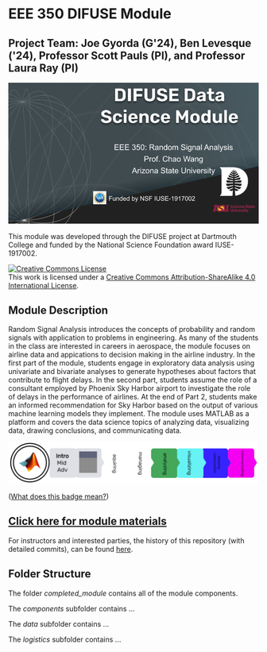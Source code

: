 # EEE 350 DIFUSE Module

## Project Team: Joe Gyorda (G'24), Ben Levesque ('24), Professor Scott Pauls (PI), and Professor Laura Ray (PI) 

![DIFUSE Data Science Module.  Electrical Engineering 350: Random Signal Analysis.  Professor Chao Wang, ASU.  Funded by NSF IUSE1917002](DIFUSE-EEE350.png "DIFUSE Data Science Module.  Electrical Engineering 350: Random Signal Analysis.  Professor Chao Wang, ASU.  Funded by NSF IUSE1917002")

This module was developed through the DIFUSE project at Dartmouth College and funded by the National Science Foundation award IUSE-1917002.

<a rel="license" href="http://creativecommons.org/licenses/by-sa/4.0/"><img alt="Creative Commons License" style="border-width:0" src="https://i.creativecommons.org/l/by-sa/4.0/88x31.png" /></a><br />This work is licensed under a <a rel="license" href="http://creativecommons.org/licenses/by-sa/4.0/">Creative Commons Attribution-ShareAlike 4.0 International License</a>.

## Module Description 

Random Signal Analysis introduces the concepts of probability and random signals with application to problems in engineering. As many of the students in the class are interested in careers in aerospace, the module focuses on airline data and appications to decision making in the airline industry. In the first part of the module, students engage in exploratory data analysis using univariate and bivariate analyses to generate hypotheses about factors that contribute to flight delays. In the second part, students assume the role of a consultant employed by Phoenix Sky Harbor airport to investigate the role of delays in the performance of airlines. At the end of Part 2, students make an informed recommendation for Sky Harbor based on the output of various machine learning models they implement. The module uses MATLAB as a platform and covers the data science topics of analyzing data, visualizing data, drawing conclusions, and communicating data.


![Short length module for an introductory course using MATLAB and covering analyzing, visualizing data, drawing conclusions, and communicating data.](EEE350-badge.png "Short length module for an introductory course using MATLAB and covering analyzing, visualizing data, drawing conclusions, and communicating data.")

(<a href="https://github.com/difuse-dartmouth/.github/blob/8f8f6efff8943871e1fcaa3b6f2daf1531206df6/profile/howto.md">What does this badge mean?</a>)

## [Click here for module materials](completed_module/README.md)

For instructors and interested parties, the history of this repository (with detailed commits), can be found [here](https://github.com/difuse-dartmouth/data-migration-template/commits/main/).

## Folder Structure

The folder *completed_module* contains all of the module components.  

The *components* subfolder contains ...

The *data* subfolder contains ...

The *logistics* subfolder contains ...
